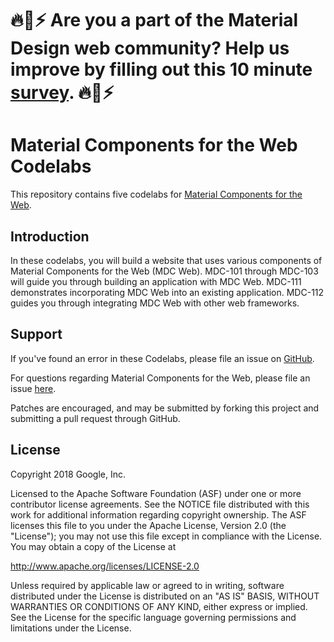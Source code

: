# 🔥🌈⚡️ Are you a part of the Material Design web community? Help us improve by filling out this 10 minute <a href='https://bit.ly/materialwebsurvey'>survey</a>. 🔥🌈⚡️

# Material Components for the Web Codelabs

This repository contains five codelabs for [Material Components for the Web](https://github.com/material-components/material-components-web).

## Introduction

In these codelabs, you will build a website that uses various components of Material
Components for the Web (MDC Web). MDC-101 through MDC-103 will guide you through building an application with MDC Web. MDC-111 demonstrates incorporating MDC Web into an existing application. MDC-112 guides you through integrating MDC Web with other web frameworks.

## Support

If you've found an error in these Codelabs, please file an issue on [GitHub](https://github.com/material-components/material-components-web-codelabs/issues).

For questions regarding Material Components for the Web, please file an issue [here](https://github.com/material-components/material-components-web/issues).

Patches are encouraged, and may be submitted by forking this project and
submitting a pull request through GitHub.

## License

Copyright 2018 Google, Inc.

Licensed to the Apache Software Foundation (ASF) under one or more contributor
license agreements.  See the NOTICE file distributed with this work for
additional information regarding copyright ownership.  The ASF licenses this
file to you under the Apache License, Version 2.0 (the "License"); you may not
use this file except in compliance with the License.  You may obtain a copy of
the License at

  http://www.apache.org/licenses/LICENSE-2.0

Unless required by applicable law or agreed to in writing, software
distributed under the License is distributed on an "AS IS" BASIS, WITHOUT
WARRANTIES OR CONDITIONS OF ANY KIND, either express or implied.  See the
License for the specific language governing permissions and limitations under
the License.
